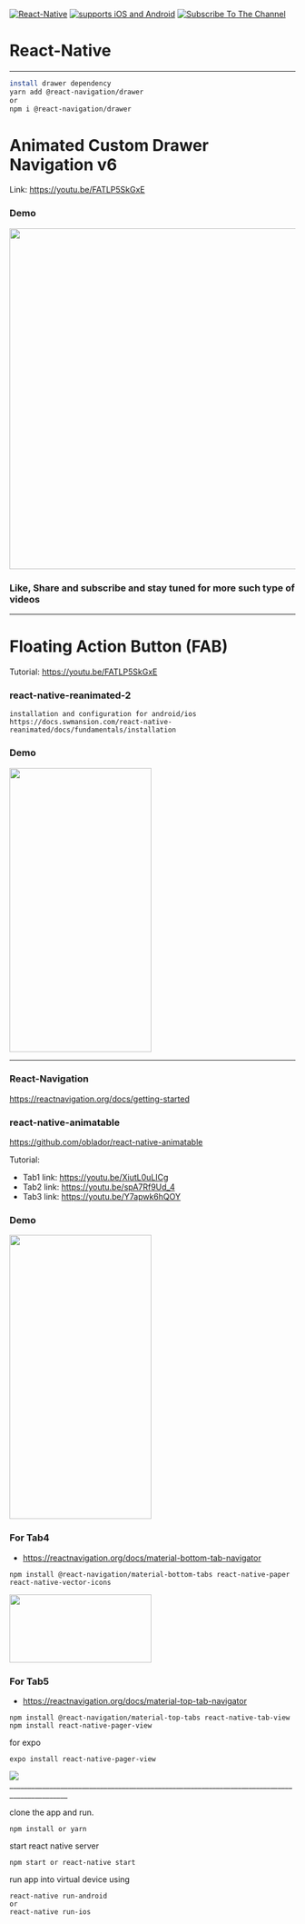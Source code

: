 [![React-Native](https://img.shields.io/badge/React%20Native-333.svg?style=for-the-badge&logo=react&labelColor=4630eb&logoWidth=30&logoColor=fff)](https://reactnative.dev/) [![supports iOS and Android](https://img.shields.io/badge/Getting%20Started-4630EB.svg?style=for-the-badge&labelColor=000)](https://reactnative.dev/docs/getting-started) [![Subscribe To The Channel](https://img.shields.io/badge/Subscribe-red.svg?style=for-the-badge&logo=youtube&labelColor=red&logoWidth=20&logoColor=fff)](https://www.youtube.com/channel/UCC6L3eilEVJhhqiAdepWcng)

# React-Native

_____________________________________________________________________

```sh
install drawer dependency
yarn add @react-navigation/drawer
or
npm i @react-navigation/drawer
```

# Animated Custom Drawer Navigation v6

Link: <https://youtu.be/FATLP5SkGxE>

### Demo

<img width="600" height="600" src="/gif/drawer1.png">

### Like, Share and subscribe and stay tuned for more such type of videos

_____________________________________________________________________

# Floating Action Button (FAB)

Tutorial: <https://youtu.be/FATLP5SkGxE>

### react-native-reanimated-2

```
installation and configuration for android/ios
https://docs.swmansion.com/react-native-reanimated/docs/fundamentals/installation
```

### Demo

<img src="/gif/FAB-demo.gif" width="250" height="500"/>

_____________________________________________________________________

### React-Navigation

<https://reactnavigation.org/docs/getting-started>

### react-native-animatable

<https://github.com/oblador/react-native-animatable>

Tutorial:

* Tab1 link: <https://youtu.be/XiutL0uLICg>
* Tab2 link: <https://youtu.be/spA7Rf9Ud_4>
* Tab3 link: <https://youtu.be/Y7apwk6hQOY>

### Demo

<img src="/gif/anim-Tab.gif" width="250" height="500"/>

### For Tab4

* <https://reactnavigation.org/docs/material-bottom-tab-navigator>

```
npm install @react-navigation/material-bottom-tabs react-native-paper react-native-vector-icons
```

<img src="gif/tab4.jpg" width="250" height="120"/>

### For Tab5

* <https://reactnavigation.org/docs/material-top-tab-navigator>

```
npm install @react-navigation/material-top-tabs react-native-tab-view
npm install react-native-pager-view
```

for expo

```
expo install react-native-pager-view
```

<picture>
  <source width="250" height="140" media="(prefers-color-scheme: dark)" srcset="https://github.com/vishalpwr/react-native-ui/blob/master/gif/tab5.jpg">
  <img src="https://github.com/vishalpwr/react-native-ui/blob/master/gif/tab5.jpg">
</picture>
______________________________________________________________________________________________

clone the app and run.

```
npm install or yarn
```

start react native server

```
npm start or react-native start
```

run app into virtual device using

```
react-native run-android 
or
react-native run-ios
```
